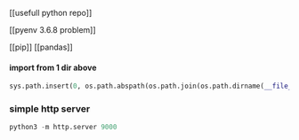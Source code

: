 [[usefull python repo]]


[[pyenv 3.6.8 problem]]

[[pip]]
[[pandas]]


#### import from 1 dir above
```Python
sys.path.insert(0, os.path.abspath(os.path.join(os.path.dirname(__file__), '..')))
```


### simple http server
```Python
python3 -m http.server 9000
```